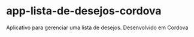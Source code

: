 # app-lista-de-desejos-cordova
Aplicativo para gerenciar uma lista de desejos. Desenvolvido em Cordova
